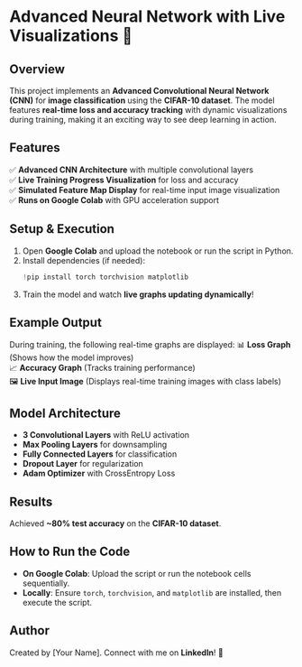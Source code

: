 # Advanced Neural Network with Live Visualizations 🚀

## Overview
This project implements an **Advanced Convolutional Neural Network (CNN)** for **image classification** using the **CIFAR-10 dataset**. The model features **real-time loss and accuracy tracking** with dynamic visualizations during training, making it an exciting way to see deep learning in action.

## Features
✅ **Advanced CNN Architecture** with multiple convolutional layers  
✅ **Live Training Progress Visualization** for loss and accuracy  
✅ **Simulated Feature Map Display** for real-time input image visualization  
✅ **Runs on Google Colab** with GPU acceleration support  

## Setup & Execution
1. Open **Google Colab** and upload the notebook or run the script in Python.  
2. Install dependencies (if needed):
   ```python
   !pip install torch torchvision matplotlib
   ```
3. Train the model and watch **live graphs updating dynamically**!

## Example Output
During training, the following real-time graphs are displayed:
📊 **Loss Graph** (Shows how the model improves)  
📈 **Accuracy Graph** (Tracks training performance)  
🖼 **Live Input Image** (Displays real-time training images with class labels)  

## Model Architecture
- **3 Convolutional Layers** with ReLU activation  
- **Max Pooling Layers** for downsampling  
- **Fully Connected Layers** for classification  
- **Dropout Layer** for regularization  
- **Adam Optimizer** with CrossEntropy Loss  

## Results
Achieved **~80% test accuracy** on the **CIFAR-10 dataset**.  

## How to Run the Code
- **On Google Colab**: Upload the script or run the notebook cells sequentially.  
- **Locally**: Ensure `torch`, `torchvision`, and `matplotlib` are installed, then execute the script.  

## Author
Created by [Your Name]. Connect with me on **LinkedIn**! 🚀
